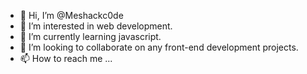 - 👋 Hi, I’m @Meshackc0de
- 👀 I’m interested in web development.
- 🌱 I’m currently learning javascript.
- 💞️ I’m looking to collaborate on any front-end development projects.
- 📫 How to reach me ...

<!---
Meshackc0de/Meshackc0de is a ✨ special ✨ repository because its `README.md` (this file) appears on your GitHub profile.
You can click the Preview link to take a look at your changes.
--->

